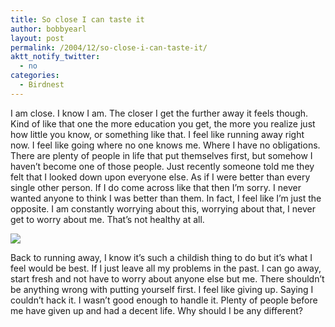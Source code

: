 ```yaml
---
title: So close I can taste it
author: bobbyearl
layout: post
permalink: /2004/12/so-close-i-can-taste-it/
aktt_notify_twitter:
  - no
categories:
  - Birdnest
---
```

I am close. I know I am. The closer I get the further away it feels though. Kind of like that one the more education you get, the more you realize just how little you know, or something like that. I feel like running away right now. I feel like going where no one knows me. Where I have no obligations. There are plenty of people in life that put themselves first, but somehow I haven&#8217;t become one of those people. Just recently someone told me they felt that I looked down upon everyone else. As if I were better than every single other person. If I do come across like that then I&#8217;m sorry. I never wanted anyone to think I was better than them. In fact, I feel like I&#8217;m just the opposite. I am constantly worrying about this, worrying about that, I never get to worry about me. That&#8217;s not healthy at all. 

<p class="center">
  <img src="http://www.birdnest.org/earlr1/images/homepage/christmasLights.jpg" class="thoughtImage" />
</p>

Back to running away, I know it&#8217;s such a childish thing to do but it&#8217;s what I feel would be best. If I just leave all my problems in the past. I can go away, start fresh and not have to worry about anyone else but me. There shouldn&#8217;t be anything wrong with putting yourself first. I feel like giving up. Saying I couldn&#8217;t hack it. I wasn&#8217;t good enough to handle it. Plenty of people before me have given up and had a decent life. Why should I be any different?